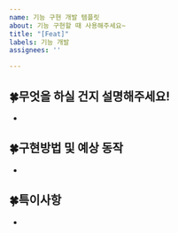 ```yaml
---
name: 기능 구현 개발 템플릿
about: 기능 구현할 때 사용해주세요~
title: "[Feat]"
labels: 기능 개발
assignees: ''

---
```


## 🍀무엇을 하실 건지 설명해주세요!
- 



## 🍀구현방법 및 예상 동작
-


## 🍀특이사항
-
